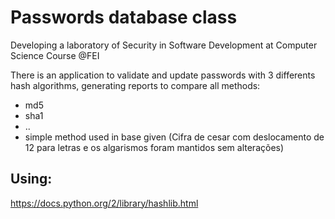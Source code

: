 # Passwords database class
Developing a laboratory of Security in Software Development at Computer Science Course @FEI

There is an application to validate and update passwords with 3 differents hash algorithms, generating reports to compare all methods:
- md5
- sha1
- ..
- simple method used in base given (Cifra de cesar com deslocamento de 12 para letras e os algarismos foram mantidos sem alterações)

Using:
---
https://docs.python.org/2/library/hashlib.html

